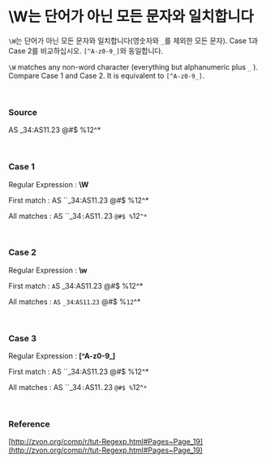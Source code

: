 # \W는 단어가 아닌 모든 문자와 일치합니다

`\W`는 단어가 아닌 모든 문자와 일치합니다(영숫자와 `_`를 제외한 모든 문자). Case 1과 Case 2를 비교하십시오. `[^A-z0-9_]`와 동일합니다.

`\W` matches any non-word character (everything but alphanumeric plus `_` ). Compare Case 1 and Case 2. It is equivalent to `[^A-z0-9_]`.

<br>

### Source

AS _34:AS11.23 @#$ %12^*

<br>

### Case 1

Regular Expression : **\W**

First match : AS ``_34:AS11.23 @#$ %12^*

All matches : AS ``_34`:`AS11`.`23 `@#$ %`12`^*`

<br>

### Case 2

Regular Expression : **\w**

First match : `A`S _34:AS11.23 @#$ %12^*

All matches : `AS` `_34`:`AS11`.`23` @#$ %`12`^*

<br>

### Case 3

Regular Expression : **[^A-z0-9_]**

First match : AS ``_34:AS11.23 @#$ %12^*

All matches : AS ``_34`:`AS11`.`23 `@#$ %`12^`*`

<br>

### Reference

[http://zvon.org/comp/r/tut-Regexp.html#Pages~Page_19](http://zvon.org/comp/r/tut-Regexp.html#Pages~Page_19)
